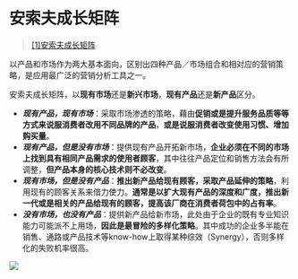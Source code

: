# 安索夫成长矩阵

> [[1]安索夫成长矩阵](https://wiki.mbalib.com/wiki/%E5%AE%89%E7%B4%A2%E5%A4%AB%E7%9F%A9%E9%98%B5)

以产品和市场作为两大基本面向，区别出四种产品／市场组合和相对应的营销策略，是应用最广泛的营销分析工具之一。

安索夫成长矩阵，以**现有市场**还是**新兴市场**，**现有产品**还是**新产品**区分。

- ***现有产品，现有市场***：采取市场渗透的策略，藉由**促销或是提升服务品质等等方式来说服消费者改用不同品牌的产品**，**或是说服消费者改变使用习惯、增加购买量**。
- ***现有产品，但是没有市场***：提供现有产品开拓新市场，**企业必须在不同的市场上找到具有相同产品需求的使用者顾客**，其中往往产品定位和销售方法会有所调整，**但产品本身的核心技术则不必改变**。
- ***现有市场，但是没有产品***：**推出新产品给现有顾客，采取产品延伸的策略**，利用现有的顾客关系来借力使力。**通常是以扩大现有产品的深度和广度，推出新一代或是相关的产品给现有的顾客，提高该厂商在消费者荷包中的占有率**。
- ***没有市场，也没有产品***：提供新产品给新市场，此处由于企业的既有专业知识能力可能派不上用场，**因此是最冒险的多样化策略**。其中成功的企业多半能在销售、通路或产品技术等know-how上取得某种综效（Synergy），否则多样化的失败机率很高。

![](https://wiki.mbalib.com/w/images/4/45/%E5%AE%89%E7%B4%A2%E5%A4%AB%E7%9F%A9%E9%98%B5.jpg)

